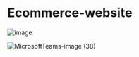 # Ecommerce-website

![image](https://github.com/Vedantika1509/Ecommerce-website/assets/97672525/c0ea0478-61c6-41cb-9ad2-95b4a86848c3)

![MicrosoftTeams-image (38)](https://github.com/Vedantika1509/Ecommerce-website/assets/97672525/aed4ddd1-838c-43f1-a7c9-1614ac600a80)




